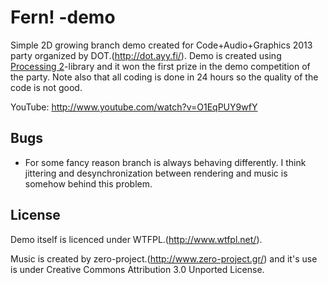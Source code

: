 Fern! -demo
===========

Simple 2D growing branch demo created for Code+Audio+Graphics 2013 party organized by DOT.(http://dot.ayy.fi/). 
Demo is created using [Processing 2](http://processing.org/)-library and it won the first prize in the demo competition of the party.
Note also that all coding is done in 24 hours so the quality of the code is not good.

YouTube: http://www.youtube.com/watch?v=O1EqPUY9wfY

Bugs
----

- For some fancy reason branch is always behaving differently. I think jittering and desynchronization between rendering and music is somehow behind this problem.

License
-------

Demo itself is licenced under WTFPL.(http://www.wtfpl.net/).

Music is created by zero-project.(http://www.zero-project.gr/) and it's use is under Creative Commons Attribution 3.0 Unported License.

